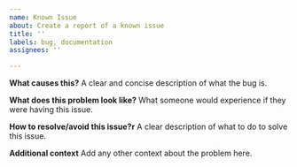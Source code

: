 ```yaml
---
name: Known Issue
about: Create a report of a known issue
title: ''
labels: bug, documentation
assignees: ''

---
```


**What causes this?**
A clear and concise description of what the bug is.

**What does this problem look like?**
What someone would experience if they were having this issue.

**How to resolve/avoid this issue?r**
A clear description of what to do to solve this issue.

**Additional context**
Add any other context about the problem here.
